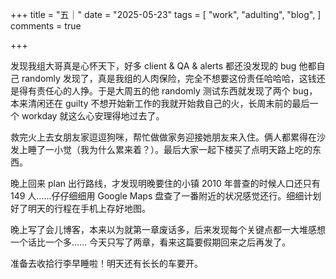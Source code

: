 +++
title = "五｜"
date = "2025-05-23"
tags = [
    "work",
    "adulting",
    "blog",
]
comments = true

+++

发现我组大哥真是心怀天下，好多 client & QA & alerts 都还没发现的 bug 他都自己 randomly 发现了，真是我组的人肉保险，完全不想要这份责任哈哈哈，这钱还是得有责任心的人挣。于是大周五的他 randomly 测试东西就发现了两个 bug，本来清闲还在 guilty 不想开始新工作的我就开始救自己的火，长周末前的最后一个 workday 就这么心安理得地过去了。

救完火上去女朋友家逗逗狗咪，帮忙做做家务迎接她朋友来入住。俩人都累得在沙发上睡了一小觉（我为什么累来着？）。最后大家一起下楼买了点明天路上吃的东西。

晚上回来 plan 出行路线，才发现明晚要住的小镇 2010 年普查的时候人口还只有 149 人……仔仔细细用 Google Maps 盘查了一番附近的状况感觉还行。细细计划好了明天的行程在手机上存好地图。

晚上写了会儿博客，本来以为就第一章废话多，后来发现每个关键点都一大堆感想一个话比一个多…… 今天只写了两章，看来这篇要假期回来之后再发了。

准备去收拾行李早睡啦！明天还有长长的车要开。